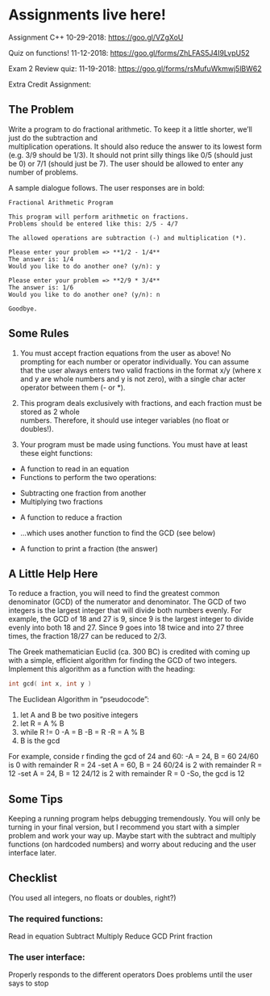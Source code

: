 # Assignments live here!

Assignment C++ 10-29-2018: https://goo.gl/VZgXoU 

Quiz on functions! 11-12-2018: https://goo.gl/forms/ZhLFAS5J4I9LvpU52

Exam 2 Review quiz: 11-19-2018: https://goo.gl/forms/rsMufuWkmwj5lBW62

Extra Credit Assignment:

## The  Problem
Write  a  program  to  do  fractional  arithmetic. To  keep  it  a  little  shorter,  we’ll  just  do  the  subtraction  and  
multiplication  operations. It  should  also  reduce  the  answer  to  its  lowest  form (e.g.  3/9  should  be  1/3).  It  should not print silly things like 0/5 (should just be 0) or 7/1 (should just be 7). The user should be allowed to enter any number of problems. 

A sample dialogue follows. The user responses are in bold:

    Fractional Arithmetic Program 
  
    This program will perform arithmetic on fractions. 
    Problems should be entered like this: 2/5 - 4/7

    The allowed operations are subtraction (-) and multiplication (*). 
    
    Please enter your problem => **1/2 - 1/4** 
    The answer is: 1/4 
    Would you like to do another one? (y/n): y

    Please enter your problem => **2/9 * 3/4**
    The answer is: 1/6 
    Would you like to do another one? (y/n): n

    Goodbye. 

## Some Rules
1. You must accept fraction equations from the user as above! No prompting for each number or operator 
individually. You can assume that the user always enters two valid fractions 
in the format x/y (where x and y are whole numbers and y is not zero), with a single char
acter operator between them (- or *).

2. This  program  deals  exclusively  with  fractions, and  each  fraction  must  be stored  as  2  whole  
numbers.  Therefore, it should use integer variables (no float or doubles!).

3. Your program must be made using functions. You must have at least these eight functions:
- A function to read in an equation
- Functions to perform the two operations:
* Subtracting one fraction from another
* Multiplying two fractions
- A function to reduce a fraction
* ...which uses another function to find the GCD (see below)
- A function to print a fraction (the answer)

## A Little Help Here
To  reduce  a  fraction,  you  will  need  to  find  the  greatest common denominator (GCD) of  the  numerator  and
denominator.  The GCD of  two  integers  is  the  largest  integer  that  will  divide  both  numbers evenly. For example, the GCD of 18 and 27 is 9, since 9 is the largest integer to divide evenly into both 18 and 27. Since 9 goes into 18 twice and into 27 three times, the fraction 18/27 can be reduced to 2/3. 

The Greek mathematician Euclid (ca. 300 BC) is credited with coming up with a simple, efficient algorithm 
for finding the GCD of two integers.  Implement this algorithm as a function with the heading:
```cpp
int gcd( int x, int y ) 
```
The Euclidean Algorithm in “pseudocode”: 
1. let A and B be two positive integers
2. let R = A % B  
3. while R != 0
-A = B
-B = R 
-R = A % B  
4. B is the gcd

For example, conside r finding the gcd of 24 and 60:
-A = 24, B = 60      24/60 is 0 with remainder R = 24
-set A = 60, B = 24  60/24 is 2 with remainder R = 12
-set A = 24, B = 12  24/12 is 2 with remainder R = 0 
-So, the gcd is 12

## Some Tips 
Keeping a running program helps debugging tremendously. You will only be turning in your final version, but I recommend you start with a simpler problem and work your way up. Maybe start with the subtract and multiply functions (on hardcoded numbers) and worry about reducing and the user interface later.

## Checklist
(You used all integers, no floats or doubles, right?)

### The required functions:
Read in equation
Subtract
Multiply
Reduce
GCD
Print fraction

### The user interface:
Properly responds to the different operators
Does problems until the user says to stop
